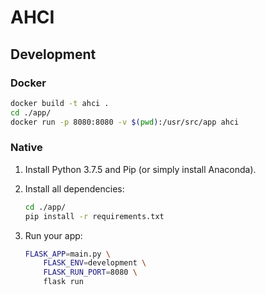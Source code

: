 # AHCI

## Development

### Docker

```bash
docker build -t ahci .
cd ./app/
docker run -p 8080:8080 -v $(pwd):/usr/src/app ahci
```

### Native

1. Install Python 3.7.5 and Pip (or simply install Anaconda).

2. Install all dependencies:

   ```bash
   cd ./app/
   pip install -r requirements.txt
   ```

3. Run your app:

   ```bash
   FLASK_APP=main.py \
       FLASK_ENV=development \
       FLASK_RUN_PORT=8080 \
       flask run
   ```